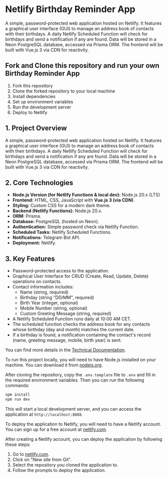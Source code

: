 # Netlify Birthday Reminder App

A simple, password-protected web application hosted on Netlify. It features a graphical user interface (GUI) to manage an address book of contacts with their birthdays. A daily Netlify Scheduled Function will check for birthdays and send a notification if any are found. Data will be stored in a Neon PostgreSQL database, accessed via Prisma ORM. The frontend will be built with Vue.js 3 via CDN for reactivity.

## Fork and Clone this repository and run your own Birthday Reminder App

1.  Fork this repository
2.  Clone the forked repository to your local machine
3.  Install dependencies
4.  Set up environment variables
5.  Run the development server
6.  Deploy to Netlify

## 1. Project Overview

A simple, password-protected web application hosted on Netlify. It features a graphical user interface (GUI) to manage an address book of contacts with their birthdays. A daily Netlify Scheduled Function will check for birthdays and send a notification if any are found. Data will be stored in a Neon PostgreSQL database, accessed via Prisma ORM. The frontend will be built with Vue.js 3 via CDN for reactivity.

## 2. Core Technologies

*   **Node.js Version (for Netlify Functions & local dev):** Node.js 20.x (LTS)
*   **Frontend:** HTML, CSS, JavaScript with **Vue.js 3 (via CDN)**.
*   **Styling:** Custom CSS for a modern dark theme.
*   **Backend (Netlify Functions):** Node.js 20.x.
*   **ORM:** Prisma.
*   **Database:** PostgreSQL (hosted on Neon).
*   **Authentication:** Simple password check via Netlify Function.
*   **Scheduled Tasks:** Netlify Scheduled Functions.
*   **Notifications:** Telegram Bot API.
*   **Deployment:** Netlify.

## 3. Key Features

*   Password-protected access to the application.
*   Graphical User Interface for CRUD (Create, Read, Update, Delete) operations on contacts.
*   Contact information includes:
    *   Name (string, required)
    *   Birthday (string "DD/MM", required)
    *   Birth Year (integer, optional)
    *   Mobile Number (string, optional)
    *   Custom Greeting Message (string, required)
*   A Netlify Scheduled Function runs daily at 10:00 AM CET.
*   The scheduled function checks the address book for any contacts whose birthday (day and month) matches the current date.
*   If a birthday is found, a notification containing the contact's record (name, greeting message, mobile, birth year) is sent.

You can find more details in the [Technical Documentation](project/techdoc.md).

To run this project locally, you will need to have Node.js installed on your machine. You can download it from [nodejs.org](https://nodejs.org/).

After cloning the repository, copy the `.env.template` file to `.env` and fill in the required environment variables. Then you can run the following commands:

```bash
npm install
npm run dev
```

This will start a local development server, and you can access the application at `http://localhost:8888`.

To deploy the application to Netlify, you will need to have a Netlify account. You can sign up for a free account at [netlify.com](https://www.netlify.com/).

After creating a Netlify account, you can deploy the application by following these steps:

1.  Go to [netlify.com](https://www.netlify.com/).
2.  Click on "New site from Git".
3.  Select the repository you cloned the application to.
4.  Follow the prompts to deploy the application.
